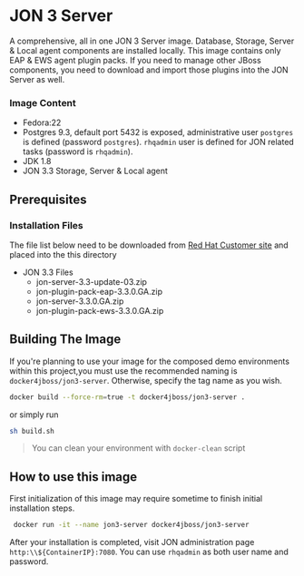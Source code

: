 JON 3 Server
=======

A comprehensive, all in one JON 3 Server image. Database, Storage, Server & Local agent
components are installed locally. This image contains only EAP & EWS agent plugin packs. If you need
to manage other JBoss components, you need to download and import those plugins into the JON Server as well.

### Image Content

- Fedora:22
- Postgres 9.3, default port 5432 is exposed, administrative user ```postgres``` is defined (password ```postgres```). ```rhqadmin``` user is defined for JON related tasks (password is ```rhqadmin```).  
- JDK 1.8
- JON 3.3 Storage, Server & Local agent

## Prerequisites

### Installation Files

The file list below need to be downloaded from [Red Hat Customer site](http://access.redhat.com) and placed into the this directory

* JON 3.3 Files
  * jon-server-3.3-update-03.zip
  * jon-plugin-pack-eap-3.3.0.GA.zip
  * jon-server-3.3.0.GA.zip
  * jon-plugin-pack-ews-3.3.0.GA.zip  

## Building The Image
 If you're planning to use your image for the composed demo environments within this project,you must use the recommended naming is ```docker4jboss/jon3-server```. Otherwise, specify the tag name as you wish.

```bash
docker build --force-rm=true -t docker4jboss/jon3-server .
```

or simply run

```bash
sh build.sh
```

> You can clean your environment with ```docker-clean``` script

## How to use this image

First initialization of this image may require sometime to finish initial installation steps.

 ```bash
  docker run -it --name jon3-server docker4jboss/jon3-server
 ```

 After your installation is completed, visit JON administration page ```http:\\${ContainerIP}:7080```. You can use ```rhqadmin``` as both user name and password.  
